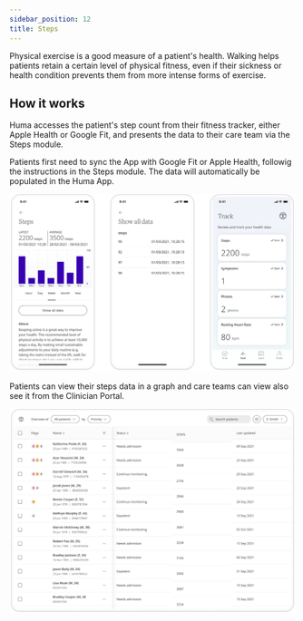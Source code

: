 ```yaml
---
sidebar_position: 12
title: Steps 
---
```


Physical exercise is a good measure of a patient's health. Walking helps patients retain a certain level of physical fitness, even if their sickness or health condition prevents them from more intense forms of exercise.

## How it works

Huma accesses the patient's step count from their fitness tracker, either Apple Health or Google Fit, and presents the data to their care team via the Steps module.

Patients first need to sync the App with Google Fit or Apple Health, followig the instructions in the Steps module. The data will automatically be populated in the Huma App.

![Adding steps tracking in the Huma App](./assets/steps.svg)

Patients can view their steps data in a graph and care teams can view also see it from the Clinician Portal.

![](./assets/cp-patient-list-steps.png)
